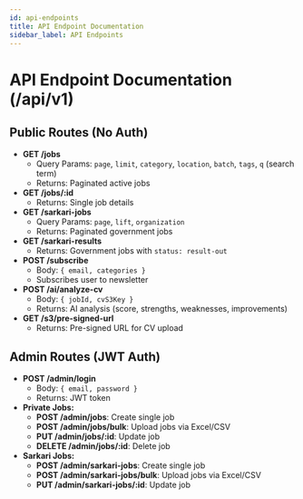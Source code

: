 ```yaml
---
id: api-endpoints
title: API Endpoint Documentation
sidebar_label: API Endpoints
---
```


# API Endpoint Documentation (/api/v1)

## Public Routes (No Auth)

- **GET /jobs**
  - Query Params: `page`, `limit`, `category`, `location`, `batch`, `tags`, `q` (search term)
  - Returns: Paginated active jobs
- **GET /jobs/:id**
  - Returns: Single job details
- **GET /sarkari-jobs**
  - Query Params: `page`, `lift`, `organization`
  - Returns: Paginated government jobs
- **GET /sarkari-results**
  - Returns: Government jobs with `status: result-out`
- **POST /subscribe**
  - Body: `{ email, categories }`
  - Subscribes user to newsletter
- **POST /ai/analyze-cv**
  - Body: `{ jobId, cvS3Key }`
  - Returns: AI analysis (score, strengths, weaknesses, improvements)
- **GET /s3/pre-signed-url**
  - Returns: Pre-signed URL for CV upload

## Admin Routes (JWT Auth)

- **POST /admin/login**
  - Body: `{ email, password }`
  - Returns: JWT token
- **Private Jobs:**
  - **POST /admin/jobs**: Create single job
  - **POST /admin/jobs/bulk**: Upload jobs via Excel/CSV
  - **PUT /admin/jobs/:id**: Update job
  - **DELETE /admin/jobs/:id**: Delete job
- **Sarkari Jobs:**
  - **POST /admin/sarkari-jobs**: Create single job
  - **POST /admin/sarkari-jobs/bulk**: Upload jobs via Excel/CSV
  - **PUT /admin/sarkari-jobs/:id**: Update job